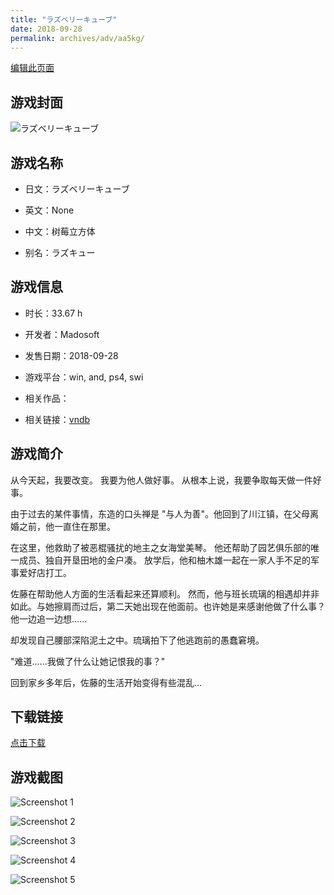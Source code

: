 ```yaml
---
title: "ラズベリーキューブ"
date: 2018-09-28
permalink: archives/adv/aa5kg/
---
```

[编辑此页面](https://github.com/ACG-3/ADV3-source/blob/main/source/_posts/%E3%83%A9%E3%82%BA%E3%83%99%E3%83%AA%E3%83%BC%E3%82%AD%E3%83%A5%E3%83%BC%E3%83%96.md)

## 游戏封面

![ラズベリーキューブ](https://pan.timero.xyz/d/onedrive/img_lib_001/%E3%83%A9%E3%82%BA%E3%83%99%E3%83%AA%E3%83%BC%E3%82%AD%E3%83%A5%E3%83%BC%E3%83%96_cover.avif)


## 游戏名称

- 日文：ラズベリーキューブ
- 英文：None
- 中文：树莓立方体

- 别名：ラズキュー


## 游戏信息

- 时长：33.67 h
- 开发者：Madosoft
- 发售日期：2018-09-28
- 游戏平台：win, and, ps4, swi
- 相关作品：

- 相关链接：[vndb](https://vndb.org/v22847)


## 游戏简介

从今天起，我要改变。
我要为他人做好事。
从根本上说，我要争取每天做一件好事。

由于过去的某件事情，东造的口头禅是 "与人为善"。他回到了川江镇，在父母离婚之前，他一直住在那里。

在这里，他救助了被恶棍骚扰的地主之女海堂美琴。
他还帮助了园艺俱乐部的唯一成员、独自开垦田地的金户凑。
放学后，他和柚木雄一起在一家人手不足的军事爱好店打工。

佐藤在帮助他人方面的生活看起来还算顺利。
然而，他与班长琉璃的相遇却并非如此。与她擦肩而过后，第二天她出现在他面前。也许她是来感谢他做了什么事？他一边追一边想......

却发现自己腰部深陷泥土之中。琉璃拍下了他逃跑前的愚蠢窘境。

"难道......我做了什么让她记恨我的事？"

回到家乡多年后，佐藤的生活开始变得有些混乱...




## 下载链接

[点击下载](https://pan.timero.xyz/onedrive/adv_lib_001/%E3%83%A9%E3%82%BA%E3%83%99%E3%83%AA%E3%83%BC%E3%82%AD%E3%83%A5%E3%83%BC%E3%83%96)


## 游戏截图


![Screenshot 1](https://pan.timero.xyz/d/onedrive/img_lib_001/%E3%83%A9%E3%82%BA%E3%83%99%E3%83%AA%E3%83%BC%E3%82%AD%E3%83%A5%E3%83%BC%E3%83%96_Screenshot_1.avif)

![Screenshot 2](https://pan.timero.xyz/d/onedrive/img_lib_001/%E3%83%A9%E3%82%BA%E3%83%99%E3%83%AA%E3%83%BC%E3%82%AD%E3%83%A5%E3%83%BC%E3%83%96_Screenshot_2.avif)

![Screenshot 3](https://pan.timero.xyz/d/onedrive/img_lib_001/%E3%83%A9%E3%82%BA%E3%83%99%E3%83%AA%E3%83%BC%E3%82%AD%E3%83%A5%E3%83%BC%E3%83%96_Screenshot_3.avif)

![Screenshot 4](https://pan.timero.xyz/d/onedrive/img_lib_001/%E3%83%A9%E3%82%BA%E3%83%99%E3%83%AA%E3%83%BC%E3%82%AD%E3%83%A5%E3%83%BC%E3%83%96_Screenshot_4.avif)

![Screenshot 5](https://pan.timero.xyz/d/onedrive/img_lib_001/%E3%83%A9%E3%82%BA%E3%83%99%E3%83%AA%E3%83%BC%E3%82%AD%E3%83%A5%E3%83%BC%E3%83%96_Screenshot_5.avif)

